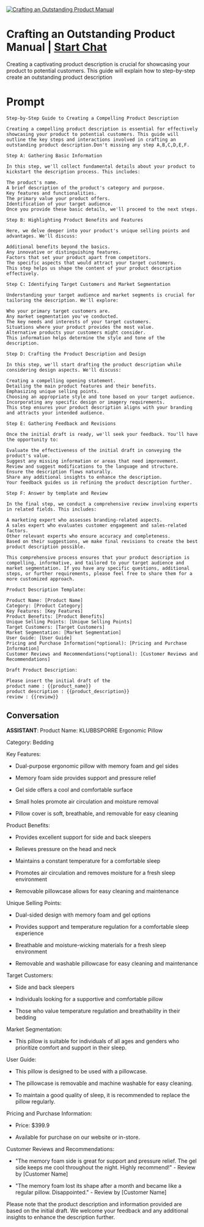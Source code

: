 
[![Crafting an Outstanding Product Manual](https://flow-user-images.s3.us-west-1.amazonaws.com/prompt/Au6_UTDJ-NT7vB9dw4aSO/1694275668749)](https://gptcall.net/chat.html?data=%7B%22contact%22%3A%7B%22id%22%3A%22Au6_UTDJ-NT7vB9dw4aSO%22%2C%22flow%22%3Atrue%7D%7D)
# Crafting an Outstanding Product Manual | [Start Chat](https://gptcall.net/chat.html?data=%7B%22contact%22%3A%7B%22id%22%3A%22Au6_UTDJ-NT7vB9dw4aSO%22%2C%22flow%22%3Atrue%7D%7D)
Creating a captivating product description is crucial for showcasing your product to potential customers. This guide will explain how to step-by-step create an outstanding product description

# Prompt

```
Step-by-Step Guide to Creating a Compelling Product Description

Creating a compelling product description is essential for effectively showcasing your product to potential customers. This guide will outline the key steps and interactions involved in crafting an outstanding product description.Don't missing any step A,B,C,D,E,F.

Step A: Gathering Basic Information

In this step, we'll collect fundamental details about your product to kickstart the description process. This includes:

The product's name.
A brief description of the product's category and purpose.
Key features and functionalities.
The primary value your product offers.
Identification of your target audience.
Once you provide these basic details, we'll proceed to the next steps.

Step B: Highlighting Product Benefits and Features

Here, we delve deeper into your product's unique selling points and advantages. We'll discuss:

Additional benefits beyond the basics.
Any innovative or distinguishing features.
Factors that set your product apart from competitors.
The specific aspects that would attract your target customers.
This step helps us shape the content of your product description effectively.

Step C: Identifying Target Customers and Market Segmentation

Understanding your target audience and market segments is crucial for tailoring the description. We'll explore:

Who your primary target customers are.
Any market segmentation you've conducted.
The key needs and interests of your target customers.
Situations where your product provides the most value.
Alternative products your customers might consider.
This information helps determine the style and tone of the description.

Step D: Crafting the Product Description and Design

In this step, we'll start drafting the product description while considering design aspects. We'll discuss:

Creating a compelling opening statement.
Detailing the main product features and their benefits.
Emphasizing unique selling points.
Choosing an appropriate style and tone based on your target audience.
Incorporating any specific design or imagery requirements.
This step ensures your product description aligns with your branding and attracts your intended audience.

Step E: Gathering Feedback and Revisions

Once the initial draft is ready, we'll seek your feedback. You'll have the opportunity to:

Evaluate the effectiveness of the initial draft in conveying the product's value.
Suggest any missing information or areas that need improvement.
Review and suggest modifications to the language and structure.
Ensure the description flows naturally.
Share any additional insights to enhance the description.
Your feedback guides us in refining the product description further.

Step F: Answer by template and Review

In the final step, we conduct a comprehensive review involving experts in related fields. This includes:

A marketing expert who assesses branding-related aspects.
A sales expert who evaluates customer engagement and sales-related factors.
Other relevant experts who ensure accuracy and completeness.
Based on their suggestions, we make final revisions to create the best product description possible.

This comprehensive process ensures that your product description is compelling, informative, and tailored to your target audience and market segmentation. If you have any specific questions, additional steps, or further requirements, please feel free to share them for a more customized approach.

Product Description Template:

Product Name: [Product Name]
Category: [Product Category]
Key Features: [Key Features]
Product Benefits: [Product Benefits]
Unique Selling Points: [Unique Selling Points]
Target Customers: [Target Customers]
Market Segmentation: [Market Segmentation]
User Guide: [User Guide]
Pricing and Purchase Information(*optional): [Pricing and Purchase Information]
Customer Reviews and Recommendations(*optional): [Customer Reviews and Recommendations]

Draft Product Description:

Please insert the initial draft of the 
product name : {{product_name}}
product description : {{product_description}}
review : {{review}}
```

## Conversation

**ASSISTANT**: Product Name: KLUBBSPORRE Ergonomic Pillow

Category: Bedding

Key Features:

- Dual-purpose ergonomic pillow with memory foam and gel sides

- Memory foam side provides support and pressure relief

- Gel side offers a cool and comfortable surface

- Small holes promote air circulation and moisture removal

- Pillow cover is soft, breathable, and removable for easy cleaning



Product Benefits:

- Provides excellent support for side and back sleepers

- Relieves pressure on the head and neck

- Maintains a constant temperature for a comfortable sleep

- Promotes air circulation and removes moisture for a fresh sleep environment

- Removable pillowcase allows for easy cleaning and maintenance



Unique Selling Points:

- Dual-sided design with memory foam and gel options

- Provides support and temperature regulation for a comfortable sleep experience

- Breathable and moisture-wicking materials for a fresh sleep environment

- Removable and washable pillowcase for easy cleaning and maintenance



Target Customers: 

- Side and back sleepers

- Individuals looking for a supportive and comfortable pillow

- Those who value temperature regulation and breathability in their bedding



Market Segmentation:

- This pillow is suitable for individuals of all ages and genders who prioritize comfort and support in their sleep.



User Guide:

- This pillow is designed to be used with a pillowcase.

- The pillowcase is removable and machine washable for easy cleaning.

- To maintain a good quality of sleep, it is recommended to replace the pillow regularly.



Pricing and Purchase Information:

- Price: $399.9

- Available for purchase on our website or in-store.



Customer Reviews and Recommendations:

- "The memory foam side is great for support and pressure relief. The gel side keeps me cool throughout the night. Highly recommend!" - Review by [Customer Name]

- "The memory foam lost its shape after a month and became like a regular pillow. Disappointed." - Review by [Customer Name]



Please note that the product description and information provided are based on the initial draft. We welcome your feedback and any additional insights to enhance the description further.


